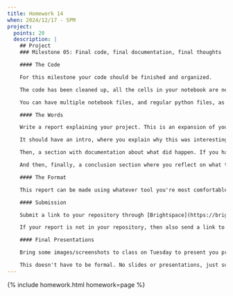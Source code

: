 ```yaml
---
title: Homework 14
when: 2024/12/17 - 5PM
project:
  points: 20
  description: |
    ## Project
    ### Milestone 05: Final code, final documentation, final thoughts

    #### The Code

    For this milestone your code should be finished and organized.

    The code has been cleaned up, all the cells in your notebook are necessary for your project, and can be executed in order without errors. All the experimental code and debugging commands have been removed, or moved to a different file.

    You can have multiple notebook files, and regular python files, as long as you specify which files are part of your final submission.

    #### The Words

    Write a report explaining your project. This is an expansion of your initial proposal.

    It should have an intro, where you explain why this was interesting to you, then some paragraphs that explain the different modeling/analysis techniques that you tried and what you thought would happen. So, describe the data and models that you wanted to use, and specify which ones you actually used. Did you want to compare `scikit-learn` models with `PyTorch` models ?

    Then, a section with documentation about what did happen. If you have plots, images, graphs, poems, diagrams, etc etc ... they should be in this section with a brief explanation about how they were used. Were they used to validate the model ? Or were they the output of your model? Or part of the analysis ? Or the beginning of a future research project ?

    And then, finally, a conclusion section where you reflect on what the results that you got actually mean, or could mean. Are there further steps you'd like to take ? Is there a different direction you could've explored ? Any final thoughts or considerations ?

    #### The Format

    This report can be made using whatever tool you're most comfortable using for writing reports or papers. It can be a Google Doc, a website, a Markdown file on GitHub, a LaTeX document, or, even a Python Jupyter notebook. Being able to mix text, images and code is one of the benefits of notebooks, so it would be fitting to write the report in a notebook.

    #### Submission

    Submit a link to your repository through [Brightspace](https://brightspace.nyu.edu/d2l/home/407565).

    If your report is not in your repository, then also send a link to your report in the Brightspace submission form.

    #### Final Presentations

    Bring some images/screenshots to class on Tuesday to present you project to the class. If you want you can also run the project live, but it's nice to have a backup plan.

    This doesn't have to be formal. No slides or presentations, just some images to project and illustrate your project and its results.
---
```

{% include homework.html homework=page %}
